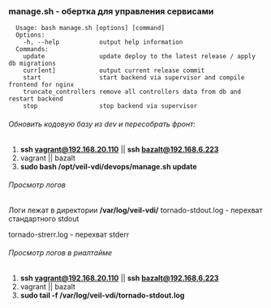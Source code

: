 ### manage.sh - обертка для управления сервисами
```
  Usage: bash manage.sh [options] [command]
  Options:
    -h, --help           output help information
  Commands:
    update               update deploy to the latest release / apply db migrations
    curr[ent]            output current release commit
    start                start backend via supervisor and compile frontend for nginx
    truncate_controllers remove all controllers data from db and restart backend
    stop                 stop backend via supervisor
```
###### Обновить кодовую базу из dev и пересобрать фронт:
 1. **ssh vagrant@192.168.20.110** || **ssh bazalt@192.168.6.223**
 2. vagrant || bazalt
 3. **sudo bash /opt/veil-vdi/devops/manage.sh update**
 
###### Просмотр логов
Логи лежат в директории **/var/log/veil-vdi/**
tornado-stdout.log - перехват стандартного stdout

tornado-strerr.log - перехват stderr

###### Просмотр логов в риалтайме
1. **ssh vagrant@192.168.20.110** || **ssh bazalt@192.168.6.223**
2. vagrant || bazalt
3. **sudo tail -f /var/log/veil-vdi/tornado-stdout.log** 